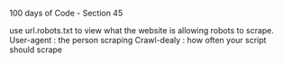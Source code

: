 100 days of Code - Section 45


use url.robots.txt to view what the website is allowing robots to scrape.
User-agent : the person scraping
Crawl-dealy : how often your script should scrape

